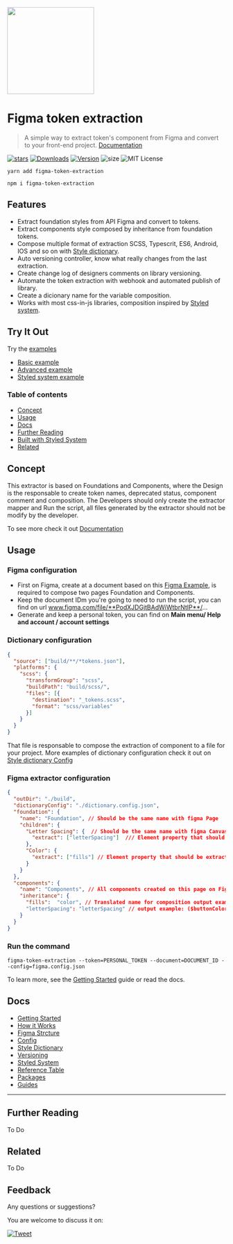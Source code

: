 <img src='https://github.com/RobsonMathias/figma-token-extraction/blob/master/.github/images/figma-extraction.png' width='200' height='auto' />

# Figma token extraction
> A simple way to extract token's component from Figma and convert to your front-end project. [Documentation](https://robsonmathias.github.io/figma-token-extraction/)

[![stars][]][github]
[![Downloads][]][npm]
[![Version][]][npm]
![size][]
![MIT License][license]

[version]: https://flat.badgen.net/npm/v/figma-extract-token
[downloads]: https://flat.badgen.net/npm/d/figma-extract-token
[license]: https://flat.badgen.net/badge/license/MIT/blue
[stars]: https://flat.badgen.net/github/stars/RobsonMathias/figma-extract-token
[size]: https://flat.badgen.net/bundlephobia/minzip/figma-extract-token
[npm]: https://npmjs.com/package/figma-extract-token
[github]: https://github.com/RobsonMathias/figma-extract-token

```
yarn add figma-token-extraction 

npm i figma-token-extraction
```

## Features
-  Extract foundation styles from API Figma and convert to tokens.
-  Extract components style composed by inheritance from foundation tokens.
-  Compose multiple format of extraction SCSS, Typescrit, ES6, Android, IOS and so on with [Style dictionary](https://amzn.github.io/style-dictionary/#/).
-  Auto versioning controller, know what really changes from the last extraction.
-  Create change log of designers comments on library versioning.
-  Automate the token extraction with webhook and automated publish of library.
-  Create a dicionary name for the variable composition.
-  Works with most css-in-js libraries, composition inspired by [Styled system](https://github.com/styled-system).


## Try It Out
Try the [examples](https://github.com/RobsonMathias/figma-token-extraction/tree/master/examples)
- [Basic example](https://github.com/RobsonMathias/figma-token-extraction/tree/master/examples/basic)
- [Advanced example](https://github.com/RobsonMathias/figma-token-extraction/tree/master/examples/basic)
- [Styled system example](https://github.com/RobsonMathias/figma-token-extraction/tree/master/examples/basic)


### Table of contents
- [Concept](#concept)
- [Usage](#usage)
- [Docs](#docs)
- [Further Reading](#further-reading)
- [Built with Styled System](#built-with-styled-system)
- [Related](#related)

## Concept
This extractor is based on Foundations and Components, where the Design is the responsable to create token names, deprecated status, component comment and composition. The Developers should only create the extractor mapper and Run the script, all files generated by the extractor should not be modify by the developer.

To see more check it out [Documentation](https://robsonmathias.github.io/figma-token-extraction/)

## Usage

### Figma configuration

- First on Figma, create at a document based on this [Figma Example](https://www.figma.com/file/PodXJDGjtBAdWiWtbrNtIP/POC-Design-Tokens-Extract?node-id=0%3A1), is required to compose two pages Foundation and Components.
- Keep the document IDm you're going to need to run the script, you can find on url  www.figma.com/file/**PodXJDGjtBAdWiWtbrNtIP**/...
- Generate and keep a personal token, you can find on **Main menu/ Help and account / account settings**

### Dictionary configuration
```dictionary.config.json
{
  "source": ["build/**/*tokens.json"],
  "platforms": {
    "scss": {
      "transformGroup": "scss",
      "buildPath": "build/scss/",
      "files": [{
        "destination": "_tokens.scss",
        "format": "scss/variables"
      }]
    }
  }
}
```
That file is responsable to compose the extraction of component to a file for your project.
More examples of dictionary configuration check it out on [Style dictionary Config](https://amzn.github.io/style-dictionary/#/config)

### Figma extractor configuration
```figma.config.json
{
  "outDir": "./build",
  "dictionaryConfig": "./dictionary.config.json",
  "foundation": {
    "name": "Foundation", // Should be the same name with figma Page
    "children": {
      "Letter Spacing": {  // Should be the same name with figma Canvas or group
        "extract": ["letterSpacing"]  /// Element property that should be extracted
      },
      "Color": {
        "extract": ["fills"] // Element property that should be extracted
      }
    }
  },
  "components": {
    "name": "Components", // All components created on this page on Figma, it will be auto-detected and extracted
    "inheritance": {
      "fills":  "color", // Translated name for composition output example: ($buttonColor  insted of $buttonFills)
      "letterSpacing": "letterSpacing" // output example: ($buttonColor  insted of $buttonFills)
    }
  }
}

```
### Run the command
```
figma-token-extraction --token=PERSONAL_TOKEN --document=DOCUMENT_ID --config=figma.config.json
```

To learn more, see the [Getting Started](https://robsonmathias.github.io/figma-token-extraction/getting-started) guide or read the docs.

## Docs

- [Getting Started](https://robsonmathias.github.io/figma-token-extraction/getting-started)
- [How it Works](https://robsonmathias.github.io/figma-token-extraction/how-it-works)
- [Figma Strcture](https://robsonmathias.github.io/figma-token-extraction/figma-structure)
- [Config](https://robsonmathias.github.io/figma-token-extraction/configuration)
- [Style Dictionary](https://robsonmathias.github.io/figma-token-extraction/styled-dictionary)
- [Versioning](https://robsonmathias.github.io/figma-token-extraction/versioning)
- [Styled System](https://robsonmathias.github.io/figma-token-extraction/styled-system)
- [Reference Table](https://robsonmathias.github.io/figma-token-extraction/table)
- [Packages](https://robsonmathias.github.io/figma-token-extraction/packages)
- [Guides](https://robsonmathias.github.io/figma-token-extraction/guides)

---

## Further Reading
To Do

## Related
To Do



## Feedback 
Any questions or suggestions?

You are welcome to discuss it on:

[![Tweet](https://img.shields.io/twitter/url/http/shields.io.svg?style=social)](https://twitter.com/robsondmathias)
